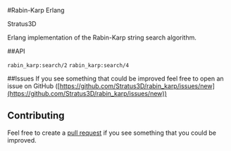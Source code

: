 #Rabin-Karp Erlang

Stratus3D

Erlang implementation of the Rabin-Karp string search algorithm.

##API

`rabin_karp:search/2`
`rabin_karp:search/4`

##Issues
If you see something that could be improved feel free to open an issue on GitHub ([https://github.com/Stratus3D/rabin_karp/issues/new](https://github.com/Stratus3D/rabin_karp/issues/new))

## Contributing
Feel free to create a [pull request](https://github.com/Stratus3D/rabin_karp/compare) if you see something that you could be improved.

